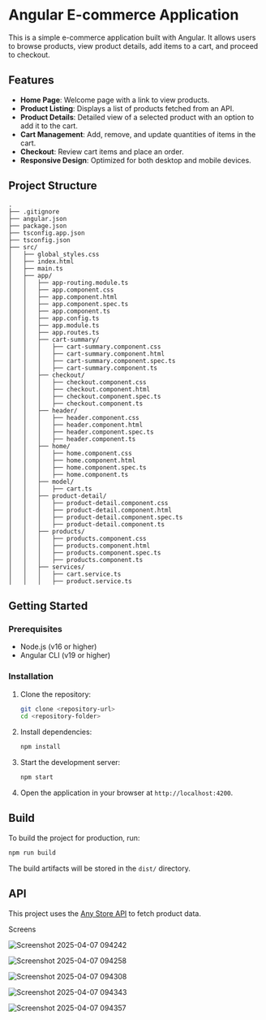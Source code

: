 # Angular E-commerce Application

This is a simple e-commerce application built with Angular. It allows users to browse products, view product details, add items to a cart, and proceed to checkout.

## Features

- **Home Page**: Welcome page with a link to view products.
- **Product Listing**: Displays a list of products fetched from an API.
- **Product Details**: Detailed view of a selected product with an option to add it to the cart.
- **Cart Management**: Add, remove, and update quantities of items in the cart.
- **Checkout**: Review cart items and place an order.
- **Responsive Design**: Optimized for both desktop and mobile devices.

## Project Structure

```
.
├── .gitignore
├── angular.json
├── package.json
├── tsconfig.app.json
├── tsconfig.json
├── src/
│   ├── global_styles.css
│   ├── index.html
│   ├── main.ts
│   ├── app/
│   │   ├── app-routing.module.ts
│   │   ├── app.component.css
│   │   ├── app.component.html
│   │   ├── app.component.spec.ts
│   │   ├── app.component.ts
│   │   ├── app.config.ts
│   │   ├── app.module.ts
│   │   ├── app.routes.ts
│   │   ├── cart-summary/
│   │   │   ├── cart-summary.component.css
│   │   │   ├── cart-summary.component.html
│   │   │   ├── cart-summary.component.spec.ts
│   │   │   ├── cart-summary.component.ts
│   │   ├── checkout/
│   │   │   ├── checkout.component.css
│   │   │   ├── checkout.component.html
│   │   │   ├── checkout.component.spec.ts
│   │   │   ├── checkout.component.ts
│   │   ├── header/
│   │   │   ├── header.component.css
│   │   │   ├── header.component.html
│   │   │   ├── header.component.spec.ts
│   │   │   ├── header.component.ts
│   │   ├── home/
│   │   │   ├── home.component.css
│   │   │   ├── home.component.html
│   │   │   ├── home.component.spec.ts
│   │   │   ├── home.component.ts
│   │   ├── model/
│   │   │   ├── cart.ts
│   │   ├── product-detail/
│   │   │   ├── product-detail.component.css
│   │   │   ├── product-detail.component.html
│   │   │   ├── product-detail.component.spec.ts
│   │   │   ├── product-detail.component.ts
│   │   ├── products/
│   │   │   ├── products.component.css
│   │   │   ├── products.component.html
│   │   │   ├── products.component.spec.ts
│   │   │   ├── products.component.ts
│   │   ├── services/
│   │   │   ├── cart.service.ts
│   │   │   ├── product.service.ts
```

## Getting Started

### Prerequisites

- Node.js (v16 or higher)
- Angular CLI (v19 or higher)

### Installation

1. Clone the repository:
   ```bash
   git clone <repository-url>
   cd <repository-folder>
   ```

2. Install dependencies:
   ```bash
   npm install
   ```

3. Start the development server:
   ```bash
   npm start
   ```

4. Open the application in your browser at `http://localhost:4200`.

## Build

To build the project for production, run:
```bash
npm run build
```

The build artifacts will be stored in the `dist/` directory.

## API

This project uses the [Any Store API](https://<anyapiurl>/) to fetch product data.

Screens

![Screenshot 2025-04-07 094242](https://github.com/user-attachments/assets/68493212-24f0-4e19-91ac-9176e02a49bd)

![Screenshot 2025-04-07 094258](https://github.com/user-attachments/assets/a24d6348-e5fa-4728-bc36-f7a6b8f90572)

![Screenshot 2025-04-07 094308](https://github.com/user-attachments/assets/78a8894e-e809-409d-a9ef-f7780989f118)

![Screenshot 2025-04-07 094343](https://github.com/user-attachments/assets/b2b836e8-6449-42ee-8f64-69dda6032251)

![Screenshot 2025-04-07 094357](https://github.com/user-attachments/assets/bc16059c-b173-4ec2-bec9-5e86d5311f01)
